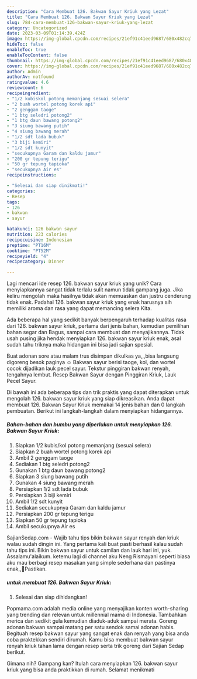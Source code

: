 ```yaml
---
description: "Cara Membuat 126. Bakwan Sayur Kriuk yang Lezat"
title: "Cara Membuat 126. Bakwan Sayur Kriuk yang Lezat"
slug: 784-cara-membuat-126-bakwan-sayur-kriuk-yang-lezat
category: Uncategorized
date: 2023-03-09T01:14:39.424Z
image: https://img-global.cpcdn.com/recipes/21ef91c41eed9687/680x482cq70/126-bakwan-sayur-kriuk-foto-resep-utama.jpg
hideToc: false
enableToc: true
enableTocContent: false
thumbnail: https://img-global.cpcdn.com/recipes/21ef91c41eed9687/680x482cq70/126-bakwan-sayur-kriuk-foto-resep-utama.jpg
cover: https://img-global.cpcdn.com/recipes/21ef91c41eed9687/680x482cq70/126-bakwan-sayur-kriuk-foto-resep-utama.jpg
author: Admin
authorAv: notfound
ratingvalue: 4.6
reviewcount: 6
recipeingredient:
- "1/2 kubiskol potong memanjang sesuai selera"
- "2 buah wortel potong korek api"
- "2 genggam taoge"
- "1 btg seledri potong2"
- "1 btg daun bawang potong2"
- "3 siung bawang putih"
- "4 siung bawang merah"
- "1/2 sdt lada bubuk"
- "3 biji kemiri"
- "1/2 sdt kunyit"
- "secukupnya Garam dan kaldu jamur"
- "200 gr tepung terigu"
- "50 gr tepung tapioka"
- "secukupnya Air es"
recipeinstructions:

- "Selesai dan siap dinikmati!"
categories:
- Resep
tags:
- 126
- bakwan
- sayur

katakunci: 126 bakwan sayur 
nutrition: 223 calories
recipecuisine: Indonesian
preptime: "PT16M"
cooktime: "PT52M"
recipeyield: "4"
recipecategory: Dinner

---
```





Lagi mencari ide resep 126. bakwan sayur kriuk yang unik? Cara menyiapkannya sangat tidak terlalu sulit namun tidak gampang juga. Jika keliru mengolah maka hasilnya tidak akan memuaskan dan justru cenderung tidak enak. Padahal 126. bakwan sayur kriuk yang enak harusnya sih memiliki aroma dan rasa yang dapat memancing selera Kita.





Ada beberapa hal yang sedikit banyak berpengaruh terhadap kualitas rasa dari 126. bakwan sayur kriuk, pertama dari jenis bahan, kemudian pemilihan bahan segar dan Bagus, sampai cara membuat dan menyajikannya. Tidak usah pusing jika hendak menyiapkan 126. bakwan sayur kriuk enak,      asal sudah tahu triknya maka hidangan ini bisa jadi sajian spesial.














Buat adonan sore atau malam trus disimpan dikulkas ya,,,bisa langsung digoreng besok paginya ☺ Bakwan sayur berisi taoge, kol, dan wortel cocok dijadikan lauk pecel sayur. Tekstur pinggiran bakwan renyah, tengahnya lembut. Resep Bakwan Sayur dengan Pinggiran Kriuk, Lauk Pecel Sayur.






Di bawah ini ada beberapa tips dan trik praktis yang dapat diterapkan untuk mengolah 126. bakwan sayur kriuk yang siap dikreasikan. Anda dapat membuat 126. Bakwan Sayur Kriuk memakai 14 jenis bahan dan 0 langkah pembuatan. Berikut ini langkah-langkah dalam menyiapkan hidangannya.

<!--inarticleads1-->

##### Bahan-bahan dan bumbu yang diperlukan untuk menyiapkan 126. Bakwan Sayur Kriuk:

1. Siapkan 1/2 kubis/kol potong memanjang (sesuai selera)
1. Siapkan 2 buah wortel potong korek api
1. Ambil 2 genggam taoge
1. Sediakan 1 btg seledri potong2
1. Gunakan 1 btg daun bawang potong2
1. Siapkan 3 siung bawang putih
1. Gunakan 4 siung bawang merah
1. Persiapkan 1/2 sdt lada bubuk
1. Persiapkan 3 biji kemiri
1. Ambil 1/2 sdt kunyit
1. Sediakan secukupnya Garam dan kaldu jamur
1. Persiapkan 200 gr tepung terigu
1. Siapkan 50 gr tepung tapioka
1. Ambil secukupnya Air es


SajianSedap.com - Wajib tahu tips bikin bakwan sayur renyah dan kriuk walau sudah dingin ini. Yang pertama kali buat pasti berhasil kalau sudah tahu tips ini. Bikin bakwan sayur untuk camilan dan lauk hari ini, yuk. Assalamu&#39;alaikum. ketemu lagi di channel aku Neng Rismayani seperti biasa aku mau berbagi resep masakan yang simple sederhana dan pastinya enak,,🤗Pastikan. 

<!--inarticleads2-->

#####  untuk membuat 126. Bakwan Sayur Kriuk:


1. Selesai dan siap dihidangkan!

Popmama.com adalah media online yang menyajikan konten worth-sharing yang trending dan relevan untuk millennial mama di Indonesia. Tambahkan merica dan sedikit gula kemudian diaduk-aduk sampai merata. Goreng adonan bakwan sampai matang per satu sendok samai adonan habis. Begituah resep bakwan sayur yang sangat enak dan renyah yang bisa anda coba praktekkan sendiri dirumah. Kamu bisa membuat bakwan sayur renyah kriuk tahan lama dengan resep serta trik goreng dari Sajian Sedap berikut. 

Gimana nih? Gampang kan? Itulah cara menyiapkan 126. bakwan sayur kriuk yang bisa anda praktikkan di rumah. Selamat menikmati
